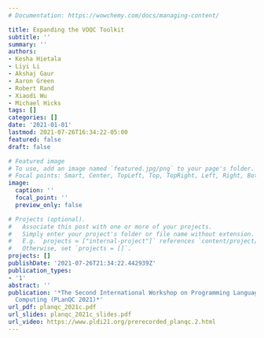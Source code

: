 ```yaml
---
# Documentation: https://wowchemy.com/docs/managing-content/

title: Expanding the VOQC Toolkit
subtitle: ''
summary: ''
authors:
- Kesha Hietala
- Liyi Li
- Akshaj Gaur
- Aaron Green
- Robert Rand
- Xiaodi Wu
- Michael Hicks
tags: []
categories: []
date: '2021-01-01'
lastmod: 2021-07-26T16:34:22-05:00
featured: false
draft: false

# Featured image
# To use, add an image named `featured.jpg/png` to your page's folder.
# Focal points: Smart, Center, TopLeft, Top, TopRight, Left, Right, BottomLeft, Bottom, BottomRight.
image:
  caption: ''
  focal_point: ''
  preview_only: false

# Projects (optional).
#   Associate this post with one or more of your projects.
#   Simply enter your project's folder or file name without extension.
#   E.g. `projects = ["internal-project"]` references `content/project/deep-learning/index.md`.
#   Otherwise, set `projects = []`.
projects: []
publishDate: '2021-07-26T21:34:22.442939Z'
publication_types:
- '1'
abstract: ''
publication: '*The Second International Workshop on Programming Languages for Quantum
  Computing (PLanQC 2021)*'
url_pdf: planqc_2021c.pdf
url_slides: planqc_2021c_slides.pdf
url_video: https://www.pldi21.org/prerecorded_planqc.2.html
---
```

